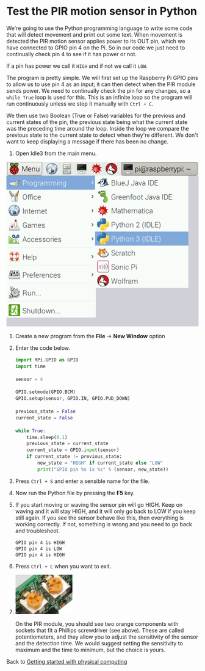 # Test the PIR motion sensor in Python

We're going to use the Python programming language to write some code that will detect movement and print out some text. When movement is detected the PIR motion sensor applies power to its OUT pin, which we have connected to GPIO pin 4 on the Pi. So in our code we just need to continually check pin 4 to see if it has power or not.

If a pin has power we call it `HIGH` and if not we call it `LOW`.

The program is pretty simple. We will first set up the Raspberry Pi GPIO pins to allow us to use pin 4 as an input; it can then detect when the PIR module sends power. We need to continually check the pin for any changes, so a `while True` loop is used for this. This is an infinite loop so the program will run continuously unless we stop it manually with `Ctrl + C`.

We then use two Boolean (True or False) variables for the previous and current states of the pin, the previous state being what the current state was the preceding time around the loop. Inside the loop we compare the previous state to the current state to detect when they're different. We don't want to keep displaying a message if there has been no change.

1. Open Idle3 from the main menu.

![Open Idle3](images/open_idle.png)

1. Create a new program from the **File** -> **New Window** option

1. Enter the code below.

    ```python
    import RPi.GPIO as GPIO
    import time

    sensor = 4

    GPIO.setmode(GPIO.BCM)
    GPIO.setup(sensor, GPIO.IN, GPIO.PUD_DOWN)

    previous_state = False
    current_state = False

    while True:
        time.sleep(0.1)
        previous_state = current_state
        current_state = GPIO.input(sensor)
        if current_state != previous_state:
            new_state = "HIGH" if current_state else "LOW"
            print("GPIO pin %s is %s" % (sensor, new_state))
    ```

1. Press `Ctrl + S` and enter a sensible name for the file.

1. Now run the Python file by pressing the **F5** key.

1. If you start moving or waving the sensor pin will go HIGH. Keep on waving and it will stay HIGH, and it will only go back to LOW if you keep still again. If you see the sensor behave like this, then everything is working correctly. If not, something is wrong and you need to go back and troubleshoot.

    ```
    GPIO pin 4 is HIGH
    GPIO pin 4 is LOW
    GPIO pin 4 is HIGH
    ```

1. Press `Ctrl + C` when you want to exit.

1. ![](images/pir_potentiometers.png)

    On the PIR module, you should see two orange components with sockets that fit a Phillips screwdriver (see above). These are called potentiometers, and they allow you to adjust the sensitivity of the sensor and the detection time. We would suggest setting the sensitivity to maximum and the time to minimum, but the choice is yours.

Back to [Getting started with physical computing](worksheet.md)
